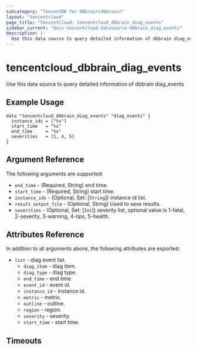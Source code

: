 ```yaml
---
subcategory: "TencentDB for DBbrain(dbbrain)"
layout: "tencentcloud"
page_title: "TencentCloud: tencentcloud_dbbrain_diag_events"
sidebar_current: "docs-tencentcloud-datasource-dbbrain_diag_events"
description: |-
  Use this data source to query detailed information of dbbrain diag_events
---
```


# tencentcloud_dbbrain_diag_events

Use this data source to query detailed information of dbbrain diag_events

## Example Usage

```hcl
data "tencentcloud_dbbrain_diag_events" "diag_events" {
  instance_ids = ["%s"]
  start_time   = "%s"
  end_time     = "%s"
  severities   = [1, 4, 5]
}
```

## Argument Reference

The following arguments are supported:

* `end_time` - (Required, String) end time.
* `start_time` - (Required, String) start time.
* `instance_ids` - (Optional, Set: [`String`]) instance id list.
* `result_output_file` - (Optional, String) Used to save results.
* `severities` - (Optional, Set: [`Int`]) severity list, optional value is 1-fatal, 2-severity, 3-warning, 4-tips, 5-health.

## Attributes Reference

In addition to all arguments above, the following attributes are exported:

* `list` - diag event list.
  * `diag_item` - diag item.
  * `diag_type` - diag type.
  * `end_time` - end time.
  * `event_id` - event id.
  * `instance_id` - instance id.
  * `metric` - metric.
  * `outline` - outline.
  * `region` - region.
  * `severity` - severity.
  * `start_time` - start time.


## Timeouts

<no value>


